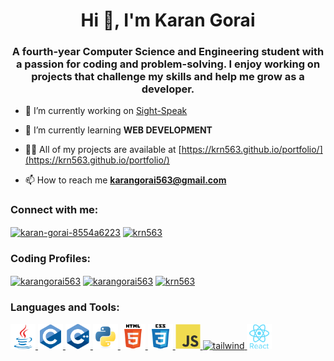 <h1 align="center">Hi 👋, I'm Karan Gorai</h1>
<h3 align="center">A fourth-year Computer Science and Engineering student with a passion for coding and problem-solving. I enjoy working on projects that challenge my skills and help me grow as a developer.</h3>

- 🔭 I’m currently working on [Sight-Speak](https://github.com/krn563/ScanEaser)

- 🌱 I’m currently learning **WEB DEVELOPMENT**

- 👨‍💻 All of my projects are available at [https://krn563.github.io/portfolio/](https://krn563.github.io/portfolio/)

- 📫 How to reach me **karangorai563@gmail.com**

<h3 align="left">Connect with me:</h3>
<p align="left">
<a href="https://linkedin.com/in/karan-gorai-8554a6223" target="blank"><img align="center" src="https://raw.githubusercontent.com/rahuldkjain/github-profile-readme-generator/master/src/images/icons/Social/linked-in-alt.svg" alt="karan-gorai-8554a6223" height="30" width="40" /></a>
<a href="https://twitter.com/krn563" target="blank"><img align="center" src="https://raw.githubusercontent.com/rahuldkjain/github-profile-readme-generator/master/src/images/icons/Social/twitter.svg" alt="krn563" height="30" width="40" /></a>
</p>
<h3 align="left">Coding Profiles:</h3>
<p align="left">
<a href="https://takeuforward.org/profile/krn563" target="blank"><img align="center" src="https://yt3.googleusercontent.com/ytc/AIdro_mdPFTT7VuJHQkvzW9gjJxvSV3bBDpEVNw8dWOmHjTT5g=s900-c-k-c0x00ffffff-no-rj" alt="karangorai563" height="30" width="40" /></a>
<a href="https://auth.geeksforgeeks.org/user/karangorai563" target="blank"><img align="center" src="https://raw.githubusercontent.com/rahuldkjain/github-profile-readme-generator/master/src/images/icons/Social/geeks-for-geeks.svg" alt="karangorai563" height="30" width="40" /></a>
<a href="https://www.leetcode.com/krn563" target="blank"><img align="center" src="https://raw.githubusercontent.com/rahuldkjain/github-profile-readme-generator/master/src/images/icons/Social/leet-code.svg" alt="krn563" height="30" width="40" /></a>
</p>


<h3 align="left">Languages and Tools:</h3>
<p align="left">
<a href="https://www.java.com" target="_blank" rel="noreferrer"> <img src="https://raw.githubusercontent.com/devicons/devicon/master/icons/java/java-original.svg" alt="java" width="40" height="40"/> </a> 
<a href="https://www.cprogramming.com/" target="_blank" rel="noreferrer"> <img src="https://raw.githubusercontent.com/devicons/devicon/master/icons/c/c-original.svg" alt="c" width="40" height="40"/> </a>
<a href="https://www.w3schools.com/cpp/" target="_blank" rel="noreferrer"> <img src="https://raw.githubusercontent.com/devicons/devicon/master/icons/cplusplus/cplusplus-original.svg" alt="cplusplus" width="40" height="40"/> </a>
<a href="https://www.python.org" target="_blank" rel="noreferrer"> <img src="https://raw.githubusercontent.com/devicons/devicon/master/icons/python/python-original.svg" alt="python" width="40" height="40"/> </a>
<a href="https://www.w3.org/html/" target="_blank" rel="noreferrer"> <img src="https://raw.githubusercontent.com/devicons/devicon/master/icons/html5/html5-original-wordmark.svg" alt="html5" width="40" height="40"/> </a> 
<a href="https://www.w3schools.com/css/" target="_blank" rel="noreferrer"> <img src="https://raw.githubusercontent.com/devicons/devicon/master/icons/css3/css3-original-wordmark.svg" alt="css3" width="40" height="40"/> </a> 
<a href="https://developer.mozilla.org/en-US/docs/Web/JavaScript" target="_blank" rel="noreferrer"> <img src="https://raw.githubusercontent.com/devicons/devicon/master/icons/javascript/javascript-original.svg" alt="javascript" width="40" height="40"/> </a> 
<a href="https://tailwindcss.com/" target="_blank" rel="noreferrer"> <img src="https://www.vectorlogo.zone/logos/tailwindcss/tailwindcss-icon.svg" alt="tailwind" width="40" height="40"/> </a> 
<a href="https://reactjs.org/" target="_blank" rel="noreferrer"> <img src="https://raw.githubusercontent.com/devicons/devicon/master/icons/react/react-original-wordmark.svg" alt="react" width="40" height="40"/> </a> 
</p>

